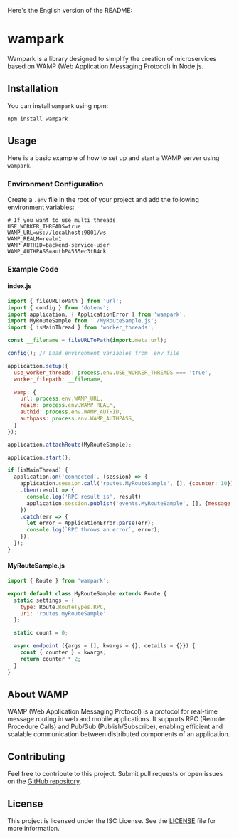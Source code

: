 Here's the English version of the README:
# wampark

Wampark is a library designed to simplify the creation of microservices based on WAMP (Web Application Messaging Protocol) in Node.js.

## Installation

You can install `wampark` using npm:

```bash
npm install wampark
```

## Usage

Here is a basic example of how to set up and start a WAMP server using `wampark`.

### Environment Configuration

Create a `.env` file in the root of your project and add the following environment variables:

```plaintext
# If you want to use multi threads
USE_WORKER_THREADS=true
WAMP_URL=ws://localhost:9001/ws
WAMP_REALM=realm1
WAMP_AUTHID=backend-service-user
WAMP_AUTHPASS=authP4555ec3tB4ck
```

### Example Code

#### index.js

```javascript
import { fileURLToPath } from 'url';
import { config } from 'dotenv';
import application, { ApplicationError } from 'wampark';
import MyRouteSample from './MyRouteSample.js';
import { isMainThread } from 'worker_threads';

const __filename = fileURLToPath(import.meta.url);

config(); // Load environment variables from .env file

application.setup({
  use_worker_threads: process.env.USE_WORKER_THREADS === 'true',
  worker_filepath: __filename,

  wamp: {
    url: process.env.WAMP_URL,
    realm: process.env.WAMP_REALM,
    authid: process.env.WAMP_AUTHID,
    authpass: process.env.WAMP_AUTHPASS,
  }
});

application.attachRoute(MyRouteSample);

application.start();

if (isMainThread) {
  application.on('connected', (session) => {
    application.session.call('routes.MyRouteSample', [], {counter: 10})
    .then(result => {
      console.log('RPC result is', result)
      application.session.publish('events.MyRouteSample', [], {message: 'Hello World!'})
    })
    .catch(err => {
      let error = ApplicationError.parse(err);
      console.log(`RPC throws an error`, error);
    });
  });
}
```

#### MyRouteSample.js

```javascript
import { Route } from 'wampark';

export default class MyRouteSample extends Route {
  static settings = {
    type: Route.RouteTypes.RPC,
    uri: 'routes.myRouteSample'
  };

  static count = 0;

  async endpoint ({args = [], kwargs = {}, details = {}}) {
    const { counter } = kwargs;
    return counter * 2;
  }
}
```

## About WAMP

WAMP (Web Application Messaging Protocol) is a protocol for real-time message routing in web and mobile applications. It supports RPC (Remote Procedure Calls) and Pub/Sub (Publish/Subscribe), enabling efficient and scalable communication between distributed components of an application.

## Contributing

Feel free to contribute to this project. Submit pull requests or open issues on the [GitHub repository](https://github.com/rafael-freitas/wampark).

## License

This project is licensed under the ISC License. See the [LICENSE](LICENSE) file for more information.
